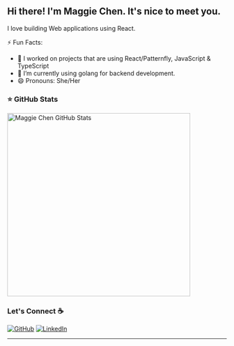 ## Hi there! I'm Maggie Chen. It's nice to meet you.

I love building Web applications using React.

⚡ Fun Facts:
- 👯 I worked on projects that are using React/Patternfly, JavaScript & TypeScript
- 🌱 I’m currently using golang for backend development.
- 😄 Pronouns: She/Her

 ### ⭐ GitHub Stats

 <p> 
    <img src="https://github-readme-stats.vercel.app/api?username=chenz4027&count_private=true&show_icons=true&theme=default&line" alt="Maggie Chen GitHub Stats" width="420"/> 
 </p>

### Let's Connect :coffee:
<p align="left">
	<a href="https://github.com/chenz4027"><img src="https://img.icons8.com/bubbles/50/000000/github.png" alt="GitHub"/></a>
	<a href="https://www.linkedin.com/in/zhixian-maggie-chen-596958118/"><img src="https://img.icons8.com/bubbles/50/000000/linkedin.png" alt="LinkedIn"/></a>
</p>

-----

<!--
**chenz4027/chenz4027** is a ✨ _special_ ✨ repository because its `README.md` (this file) appears on your GitHub profile.

Here are some ideas to get you started:

- 🔭 I’m currently working on ...
- 🌱 I’m currently learning ...
- 👯 I’m looking to collaborate on ...
- 🤔 I’m looking for help with ...
- 💬 Ask me about ...
- 📫 How to reach me: ...
- 😄 Pronouns: ...
- ⚡ Fun fact: ...
-->
